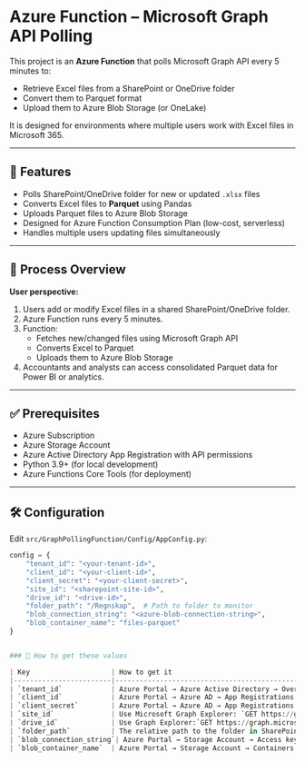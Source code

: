 # Azure Function – Microsoft Graph API Polling

This project is an **Azure Function** that polls Microsoft Graph API every 5 minutes to:

- Retrieve Excel files from a SharePoint or OneDrive folder
- Convert them to Parquet format
- Upload them to Azure Blob Storage (or OneLake)

It is designed for environments where multiple users work with Excel files in Microsoft 365.

---

## 🚀 Features

- Polls SharePoint/OneDrive folder for new or updated `.xlsx` files
- Converts Excel files to **Parquet** using Pandas
- Uploads Parquet files to Azure Blob Storage
- Designed for Azure Function Consumption Plan (low-cost, serverless)
- Handles multiple users updating files simultaneously

---

## 📖 Process Overview

**User perspective:**

1. Users add or modify Excel files in a shared SharePoint/OneDrive folder.
2. Azure Function runs every 5 minutes.
3. Function:
   - Fetches new/changed files using Microsoft Graph API
   - Converts Excel to Parquet
   - Uploads them to Azure Blob Storage
4. Accountants and analysts can access consolidated Parquet data for Power BI or analytics.

---

## ✅ Prerequisites

- Azure Subscription
- Azure Storage Account
- Azure Active Directory App Registration with API permissions
- Python 3.9+ (for local development)
- Azure Functions Core Tools (for deployment)

---

## 🛠 Configuration

Edit `src/GraphPollingFunction/Config/AppConfig.py`:

```python
config = {
    "tenant_id": "<your-tenant-id>",
    "client_id": "<your-client-id>",
    "client_secret": "<your-client-secret>",
    "site_id": "<sharepoint-site-id>",
    "drive_id": "<drive-id>",
    "folder_path": "/Regnskap",  # Path to folder to monitor
    "blob_connection_string": "<azure-blob-connection-string>",
    "blob_container_name": "files-parquet"
}


### 🔑 How to get these values

| Key                    | How to get it                                                                                                                                              |
|------------------------|------------------------------------------------------------------------------------------------------------------------------------------------------------|
| `tenant_id`            | Azure Portal → Azure Active Directory → Overview → Directory (tenant) ID                                                                                   |
| `client_id`            | Azure Portal → Azure AD → App Registrations → Select your app → Application (client) ID                                                                    |
| `client_secret`        | Azure Portal → Azure AD → App Registrations → Certificates & Secrets → New client secret                                                                   |
| `site_id`              | Use Microsoft Graph Explorer: `GET https://graph.microsoft.com/v1.0/sites/<tenant>.sharepoint.com:/sites/<site-name>`Copy the `id` field from the response |
| `drive_id`             | Use Graph Explorer:`GET https://graph.microsoft.com/v1.0/sites/<site-id>/drives`Copy the `id` field for the document library (usually "Documents")         |
| `folder_path`          | The relative path to the folder in SharePoint or OneDrive (e.g., `/Files`)                                                                                 |
| `blob_connection_string`| Azure Portal → Storage Account → Access keys → Connection string                                                                                          |
| `blob_container_name`  | Azure Portal → Storage Account → Containers → Your container name (e.g., `files-parquet`)                                                                  |

```

